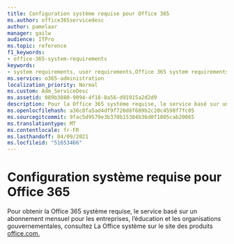 ```yaml
---
title: Configuration système requise pour Office 365
ms.author: office365servicedesc
author: pamelaar
manager: gailw
audience: ITPro
ms.topic: reference
f1_keywords:
- office-365-system-requirements
keywords:
- system requirements, user requirements,Office 365 system requirements
ms.service: o365-administration
localization_priority: Normal
ms.custom: Adm_ServiceDesc
ms.assetid: 089b3880-9094-4f18-8a56-d91915a2d2d9
description: Pour la Office 365 système requise, le service basé sur un abonnement mensuel pour les entreprises, l’éducation et les organisations gouvernementales, consultez La Office système requise sur le site des produits office.com.
ms.openlocfilehash: a36c8fa5ad4df9f726d8f689b2c20c4598f7fc05
ms.sourcegitcommit: 9fac5d9579e3b370b15384b36d0f1805cab20065
ms.translationtype: MT
ms.contentlocale: fr-FR
ms.lasthandoff: 04/09/2021
ms.locfileid: "51653466"
---
```

# <a name="office-365-system-requirements"></a>Configuration système requise pour Office 365

Pour obtenir la Office 365 système requise, le service basé sur un abonnement [](https://go.microsoft.com/fwlink/?LinkID=626095&amp;clcid=0x409) mensuel pour les entreprises, l’éducation et les organisations gouvernementales, consultez La Office système sur le site des produits [office.com.](https://go.microsoft.com/fwlink/?LinkID=509817&amp;clcid=0x409) 
  

